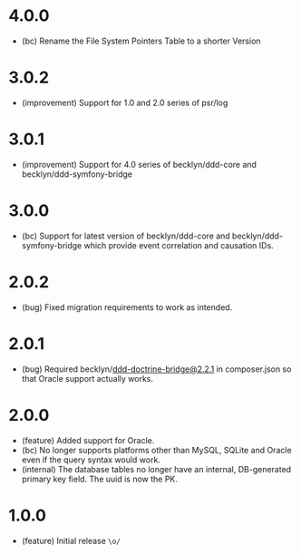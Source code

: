 4.0.0
=======

* (bc) Rename the File System Pointers Table to a shorter Version

3.0.2
=======

* (improvement) Support for 1.0 and 2.0 series of psr/log

3.0.1
=======

* (improvement) Support for 4.0 series of becklyn/ddd-core and becklyn/ddd-symfony-bridge

3.0.0
=======

* (bc) Support for latest version of becklyn/ddd-core and becklyn/ddd-symfony-bridge which provide event correlation and causation IDs.

2.0.2
=======

* (bug) Fixed migration requirements to work as intended.

2.0.1
=======

* (bug) Required becklyn/ddd-doctrine-bridge@2.2.1 in composer.json so that Oracle support actually works.

2.0.0
=======

* (feature) Added support for Oracle.
* (bc) No longer supports platforms other than MySQL, SQLite and Oracle even if the query syntax would work.
* (internal) The database tables no longer have an internal, DB-generated primary key field. The uuid is now the PK.

1.0.0
=======

* (feature) Initial release `\o/`
